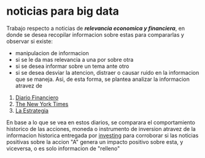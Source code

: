 # noticias para big data
Trabajo respecto a noticias de **_relevancia economica y financiera_**, en donde se desea recopilar informacion sobre estas para compararlas y observar si existe:
* manipulacion de informacion
* si se le da mas relevancia a una por sobre otra
* si se desea informar sobre un tema ante otro
* si se desea desviar la atencion, distraer o causar ruido en la informacion que se maneja.
Asi, de esta forma, se plantea analizar la informacion atravez de 
1. [Diario Financiero](https://www.df.cl/)
2. [The New York Times](https://www.nytimes.com/es/)
3. [La Estrategia](http://www.diarioestrategia.cl/)

En base a lo que se vea en estos diarios, se comparara el comportamiento historico de las acciones, moneda o instrumento de inversion atravez de la informacion historica entregada por [investing](https://es.investing.com/) para corroborar si las noticias positivas sobre la accion "A" genera un impacto positivo sobre esta, y viceversa, o es solo informacion de "relleno"
